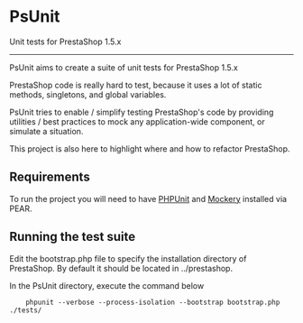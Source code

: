 PsUnit
======

Unit tests for PrestaShop 1.5.x

---

PsUnit aims to create a suite of unit tests for PrestaShop 1.5.x 

PrestaShop code is really hard to test, because it uses a lot of static methods, singletons, 
and global variables. 

PsUnit tries to enable / simplify testing PrestaShop's code by providing utilities / best practices 
to mock any application-wide component, or simulate a situation. 

This project is also here to highlight where and how to refactor PrestaShop. 

Requirements
------------

To run the project you will need to have [PHPUnit](http://www.phpunit.de/) 
and [Mockery](https://github.com/padraic/mockery) installed via PEAR. 

Running the test suite
----------------------

Edit the bootstrap.php file to specify the installation directory of PrestaShop. 
By default it should be located in ../prestashop. 

In the PsUnit directory, execute the command below

```
    phpunit --verbose --process-isolation --bootstrap bootstrap.php ./tests/
```